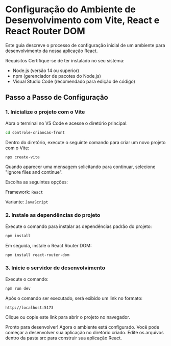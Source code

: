 # Configuração do Ambiente de Desenvolvimento com Vite, React e React Router DOM
Este guia descreve o processo de configuração inicial de um ambiente para desenvolvimento da nossa aplicação React.

Requisitos
Certifique-se de ter instalado no seu sistema:

- Node.js (versão 14 ou superior)
- npm (gerenciador de pacotes do Node.js)
- Visual Studio Code (recomendado para edição de código)

## Passo a Passo de Configuração

### 1. Inicialize o projeto com o Vite
Abra o terminal no VS Code e acesse o diretório principal:

```bash
cd controle-criancas-front
```

Dentro do diretório, execute o seguinte comando para criar um novo projeto com o Vite:

```bash
npx create-vite
```
Quando aparecer uma mensagem solicitando para continuar, selecione "Ignore files and continue".

Escolha as seguintes opções:

Framework: ``React``

Variante: ``JavaScript``

### 2. Instale as dependências do projeto
Execute o comando para instalar as dependências padrão do projeto:

```bash
npm install
```
Em seguida, instale o React Router DOM:

```bash
npm install react-router-dom
```
### 3. Inicie o servidor de desenvolvimento
Execute o comando:

```bash
npm run dev
```
Após o comando ser executado, será exibido um link no formato:

```arduino
http://localhost:5173
```
Clique ou copie este link para abrir o projeto no navegador.

Pronto para desenvolver!
Agora o ambiente está configurado. Você pode começar a desenvolver sua aplicação no diretório criado. Edite os arquivos dentro da pasta src para construir sua aplicação React.
